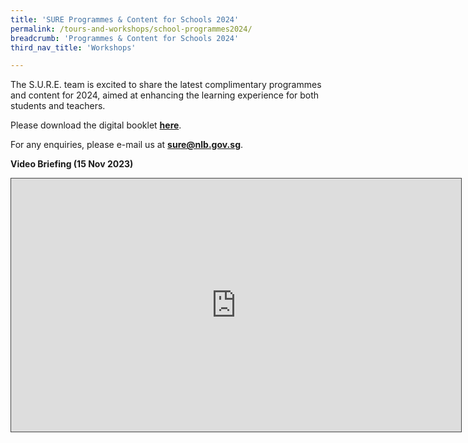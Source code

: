 ```yaml
---
title: 'SURE Programmes & Content for Schools 2024'
permalink: /tours-and-workshops/school-programmes2024/
breadcrumb: 'Programmes & Content for Schools 2024'
third_nav_title: 'Workshops'

---
```


The S.U.R.E. team is excited to share the latest complimentary programmes and content for 2024, aimed at enhancing the learning experience for both students and teachers.

Please download the digital booklet **[here](/tours-and-workshops/school-prog2024.pdf/)**. 

For any enquiries, please e-mail us at **[sure@nlb.gov.sg](mailto:sure@nlb.gov.sg)**.

 

**Video Briefing (15 Nov 2023)**

<iframe src="https://nlb.ap.panopto.com/Panopto/Pages/Embed.aspx?id=81f68a58-364e-4748-bb02-b0bc018a4131&autoplay=false&offerviewer=true&showtitle=true&showbrand=true&captions=false&interactivity=all" height="405" width="720" style="border: 1px solid #464646;" allowfullscreen allow="autoplay" aria-label="Panopto Embedded Video Player"></iframe>